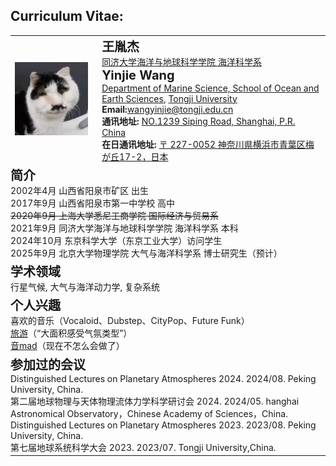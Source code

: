 ## Curriculum Vitae:

<table>
<tr>
    <td style="padding-right: 15px;">
    <img src="/avatar.png" alt="alt text">
    </td>
    <td>
    <strong style="font-size: 20px;">王胤杰</strong><br>
    <a href="https://www.tongji.edu.cn" target="_blank">同济大学</a><a href="https://mgg.tongji.edu.cn/" target="_blank">海洋与地球科学学院 海洋科学系</a><br> <!-- 添加超链接 -->
    <strong style="font-size: 20px;">Yinjie Wang</strong><br>
    <a href="https://mgg.tongji.edu.cn/mggen/main.htm" target="_blank">Department of Marine Science, School of Ocean and Earth Sciences</a>, <a href="https://en.tongji.edu.cn/" target="_blank">Tongji University</a><br> <!-- 添加超链接 -->
    <strong>Email:</strong><a href="mailto:wangyinjie@tongji.edu.cn">wangyinjie@tongji.edu.cn</a><br> <!-- 添加邮件链接 -->
    <strong>通讯地址: </strong><a href="https://www.bing.com/maps?cp=31.283704%7E121.500936&lvl=16.0" target="_blank">NO.1239 Siping Road, Shanghai, P.R. China</a><br>
    <strong>在日通讯地址: </strong><a href="https://www.bing.com/maps?cp=35.538346%7E139.522912&lvl=17.0" target="_blank">〒 227-0052 神奈川県横浜市青葉区梅が丘17-2，日本</a><br>
    </td>
</tr>
<tr>
    <td colspan="2" style="padding-left: 0px;"> <!-- 删除左侧空白，使文本对齐 -->
        <strong style="font-size: 20px;">简介</strong><br>
        2002年4月  山西省阳泉市矿区  出生<br>
        2017年9月  山西省阳泉市第一中学校 高中<br>
        <s>2020年9月 上海大学悉尼工商学院 国际经济与贸易系</s><br>
        2021年9月 同济大学海洋与地球科学学院 海洋科学系 本科<br>
        2024年10月 东京科学大学（东京工业大学）访问学生<br>
        2025年9月 北京大学物理学院 大气与海洋科学系 博士研究生（预计）<br>
    </td>
</tr>

<tr>
    <td colspan="2" style="padding-left: 0px;"> <!-- 删除左侧空白，使文本对齐 -->
    <strong style="font-size: 20px;">学术领域</strong><br>
    行星气候, 大气与海洋动力学, 复杂系统<br>
    </td>
</tr>
<tr>
    <td colspan="2" style="padding-left: 0px;"> <!-- 删除左侧空白，使文本对齐 -->
    <strong style="font-size: 20px;">个人兴趣</strong><br>
    喜欢的音乐（Vocaloid、Dubstep、CityPop、Future Funk）<br>
    <a href="https://infoseeker.cn/Travels" target="_blank">旅游</a>（“大面积感受气氛类型”）<br>
    <a href="https://infoseeker.cn/Otomad&Visual" target="_blank">音mad</a>（现在不怎么会做了）<br>
    </td>
</tr>
<tr>
    <td colspan="2" style="padding-left: 0px;"> <!-- 删除左侧空白，使文本对齐 -->
    <strong style="font-size: 20px;">参加过的会议</strong><br>
    Distinguished Lectures on Planetary Atmospheres 2024. 2024/08. Peking University, China.<br>
    第二届地球物理与天体物理流体力学科学研讨会 2024. 2024/05. hanghai Astronomical Observatory，Chinese Academy of Sciences，China.<br>
    Distinguished Lectures on Planetary Atmospheres 2023. 2023/08. Peking University, China.<br>
    第七届地球系统科学大会 2023. 2023/07. Tongji University,China.<br>
    </td>
</tr>
</table>